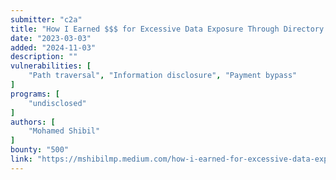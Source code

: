 ```yaml
---
submitter: "c2a"
title: "How I Earned $$$ for Excessive Data Exposure Through Directory Traversal Leads to Product Price Manipulation"
date: "2023-03-03"
added: "2024-11-03"
description: ""
vulnerabilities: [
    "Path traversal", "Information disclosure", "Payment bypass"
]
programs: [
    "undisclosed"
]
authors: [
    "Mohamed Shibil"
]
bounty: "500"
link: "https://mshibilmp.medium.com/how-i-earned-for-excessive-data-exposure-through-directory-traversal-leads-to-product-price-4582e5371774"
---
```




